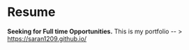 # Resume
**Seeking for Full time Opportunities.**
This is my portfolio -- > https://saran1209.github.io/

